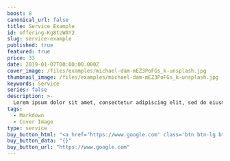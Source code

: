 ```yaml
---
boost: 8
canonical_url: false
title: Service Example
id: offering-Kg8tzWAY2
slug: service-example
published: true
featured: true
price: 33
date: 2019-01-07T00:00:00.000Z
cover_image: /files/examples/michael-dam-mEZ3PoFGs_k-unsplash.jpg
thumbnail_image: /files/examples/michael-dam-mEZ3PoFGs_k-unsplash.jpg
keywords: Service
series: false
description: >-
  Lorem ipsum dolor sit amet, consectetur adipiscing elit, sed do eiusmod tempor incididunt ut labore et dolore magna aliqua. Ut enim ad minim veniam, quis nostrud exercitation ullamco laboris nisi ut aliquip ex ea commodo consequat. Duis aute irure dolor in reprehenderit in voluptate velit esse cillum dolore eu fugiat nulla pariatur. Excepteur sint occaecat cupidatat non proident, sunt in culpa qui officia deserunt mollit anim id est laborum.
tags:
  - Markdown
  - Cover Image
type: service
buy_button_html: "<a href='https://www.google.com' class='btn btn-lg btn-primary'>Buy Now</a> "
buy_button_data: "{}"
buy_button_url: "https://www.google.com"
---
```

